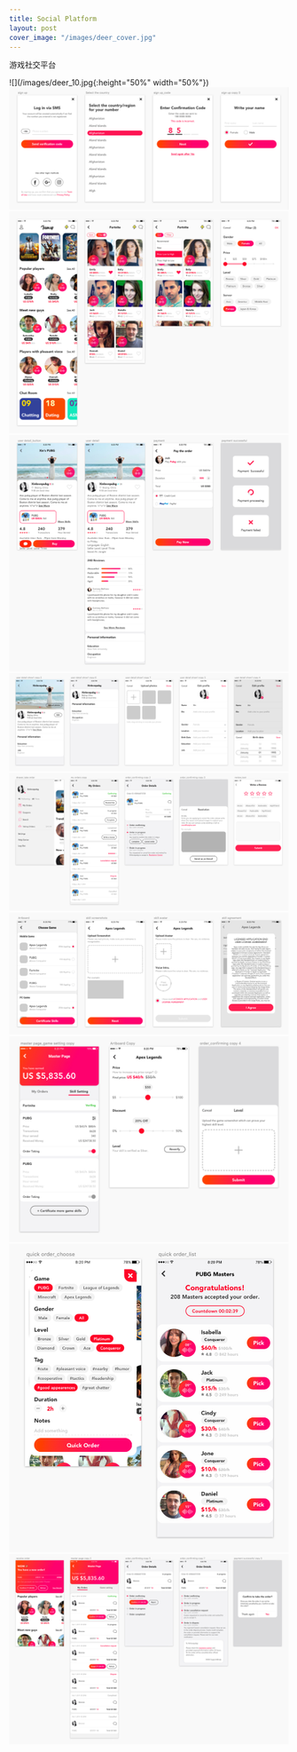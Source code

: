 ```yaml
---
title: Social Platform
layout: post
cover_image: "/images/deer_cover.jpg"
---
```

游戏社交平台

![](/images/deer_10.jpg{:height="50%" width="50%"})
![](/images/deer_1.jpg)
![](/images/deer_2.jpg)
![](/images/deer_3.jpg)
![](/images/deer_4.jpg)
![](/images/deer_5.jpg)
![](/images/deer_6.jpg)
![](/images/deer_7.jpg)
![](/images/deer_8.jpg)
![](/images/deer_9.jpg)
